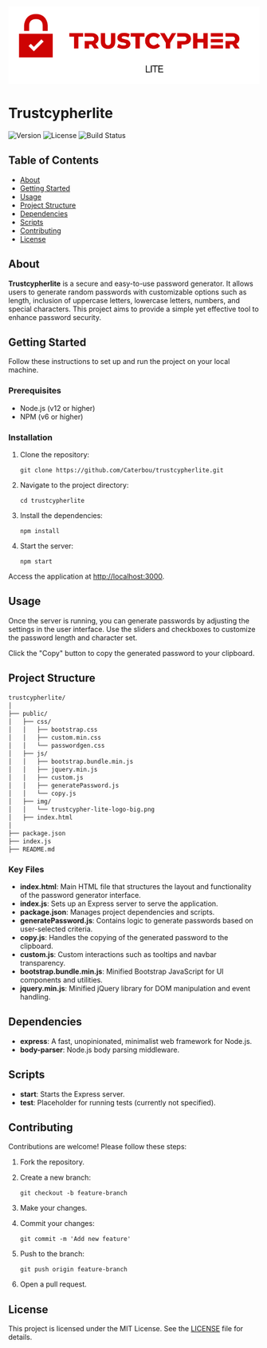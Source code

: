 ![Trustcypher Lite Logo](https://github.com/Caterbou/Trustcypher-LITE/blob/main/public/img/trustcypher-lite-logo-big.png)  

Trustcypherlite
===============

![Version](https://img.shields.io/badge/version-1.0.0-blue.svg) ![License](https://img.shields.io/badge/license-MIT-green.svg) ![Build Status](https://img.shields.io/badge/build-passing-brightgreen.svg)

Table of Contents
-----------------

*   [About](#about)
*   [Getting Started](#getting-started)
*   [Usage](#usage)
*   [Project Structure](#project-structure)
*   [Dependencies](#dependencies)
*   [Scripts](#scripts)
*   [Contributing](#contributing)
*   [License](#license)

About
-----

**Trustcypherlite** is a secure and easy-to-use password generator. It allows users to generate random passwords with customizable options such as length, inclusion of uppercase letters, lowercase letters, numbers, and special characters. This project aims to provide a simple yet effective tool to enhance password security.

Getting Started
---------------

Follow these instructions to set up and run the project on your local machine.

### Prerequisites

*   Node.js (v12 or higher)
*   NPM (v6 or higher)

### Installation

1.  Clone the repository:
    
        git clone https://github.com/Caterbou/trustcypherlite.git
    
2.  Navigate to the project directory:
    
        cd trustcypherlite
    
3.  Install the dependencies:
    
        npm install
    
4.  Start the server:
    
        npm start
    

Access the application at [http://localhost:3000](http://localhost:3000).

Usage
-----

Once the server is running, you can generate passwords by adjusting the settings in the user interface. Use the sliders and checkboxes to customize the password length and character set.

Click the "Copy" button to copy the generated password to your clipboard.

Project Structure
-----------------

    
    trustcypherlite/
    │
    ├── public/
    │   ├── css/
    │   │   ├── bootstrap.css
    │   │   ├── custom.min.css
    │   │   └── passwordgen.css
    │   ├── js/
    │   │   ├── bootstrap.bundle.min.js
    │   │   ├── jquery.min.js
    │   │   ├── custom.js
    │   │   ├── generatePassword.js
    │   │   └── copy.js
    │   ├── img/
    │   │   └── trustcypher-lite-logo-big.png
    │   ├── index.html
    │
    ├── package.json
    ├── index.js
    ├── README.md
    

### Key Files

*   **index.html**: Main HTML file that structures the layout and functionality of the password generator interface.
*   **index.js**: Sets up an Express server to serve the application.
*   **package.json**: Manages project dependencies and scripts.
*   **generatePassword.js**: Contains logic to generate passwords based on user-selected criteria.
*   **copy.js**: Handles the copying of the generated password to the clipboard.
*   **custom.js**: Custom interactions such as tooltips and navbar transparency.
*   **bootstrap.bundle.min.js**: Minified Bootstrap JavaScript for UI components and utilities.
*   **jquery.min.js**: Minified jQuery library for DOM manipulation and event handling.

Dependencies
------------

*   **express**: A fast, unopinionated, minimalist web framework for Node.js.
*   **body-parser**: Node.js body parsing middleware.

Scripts
-------

*   **start**: Starts the Express server.
*   **test**: Placeholder for running tests (currently not specified).

Contributing
------------

Contributions are welcome! Please follow these steps:

1.  Fork the repository.
2.  Create a new branch:
    
        git checkout -b feature-branch
    
3.  Make your changes.
4.  Commit your changes:
    
        git commit -m 'Add new feature'
    
5.  Push to the branch:
    
        git push origin feature-branch
    
6.  Open a pull request.

License
-------

This project is licensed under the MIT License. See the [LICENSE](LICENSE) file for details.